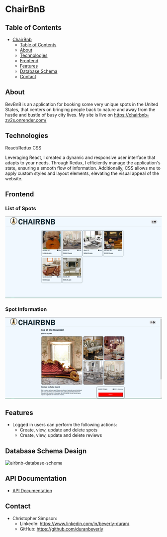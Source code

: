 # ChairBnB

## Table of Contents
- [ChairBnb](#ChairBnB)
  - [Table of Contents](#table-of-contents)
  - [About](#about)
  - [Technologies](#technologies)
  - [Frontend](#frontend)
  - [Features](#features)
  - [Database Schema](#database-schema-design)
  - [Contact](#contact)

## About
BevBnB is an application for booking some very unique spots in the United States, that centers on bringing people back to nature and away from the hustle and bustle of busy city lives. My site is live on https://chairbnb-zv2s.onrender.com/

## Technologies
React/Redux CSS

Leveraging React, I created a dynamic and responsive user interface that adapts to your needs. Through Redux, I efficiently manage the application's state, ensuring a smooth flow of information. Additionally, CSS allows me to apply custom styles and layout elements, elevating the visual appeal of the website.
<!--!!END -->
<!--!!ADD -->
<!-- # `<name of application here>` -->
<!--!!END_ADD -->

## Frontend

### List of Spots
![Screenshot](./authenticate-me/frontend/public/chairbnb-allspots.PNG)

### Spot Information
![Screenshot](./authenticate-me/frontend/public/chairbnb-spotdetails.PNG)


## Features
- Logged in users can perform the following actions:
  - Create, view, update and delete spots
  - Create, view, update and delete reviews

## Database Schema Design

<!--!!START SILENT -->
![airbnb-database-schema]

[airbnb-database-schema]: https://appacademy-open-assets.s3.us-west-1.amazonaws.com/Modular-Curriculum/content/week-12/airbnb-db-schema.png
[airbnb-db-diagram-info]: https://appacademy-open-assets.s3.us-west-1.amazonaws.com/Modular-Curriculum/content/week-12/airbnb-db-diagram-info.txt
<!--!!END -->
<!--!!ADD -->
<!-- `<insert database schema design here>` -->
<!--!!END_ADD -->

## API Documentation
- [API Documentation](./oldREADME.md)

## Contact

* Christopher Simpson:
    * LinkedIn: https://www.linkedin.com/in/beverly-duran/
    * GitHub: https://github.com/duranbeverly